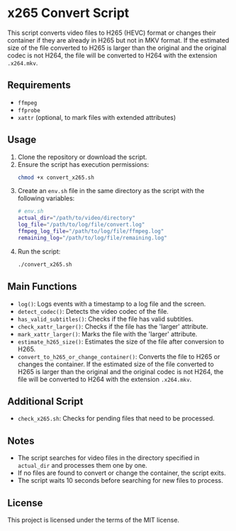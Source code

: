 # x265 Convert Script

This script converts video files to H265 (HEVC) format or changes their container if they are already in H265 but not in MKV format. If the estimated size of the file converted to H265 is larger than the original and the original codec is not H264, the file will be converted to H264 with the extension `.x264.mkv`.

## Requirements

- `ffmpeg`
- `ffprobe`
- `xattr` (optional, to mark files with extended attributes)

## Usage

1. Clone the repository or download the script.
2. Ensure the script has execution permissions:
    ```bash
    chmod +x convert_x265.sh
    ```
3. Create an `env.sh` file in the same directory as the script with the following variables:
    ```bash
    # env.sh
    actual_dir="/path/to/video/directory"
    log_file="/path/to/log/file/convert.log"
    ffmpeg_log_file="/path/to/log/file/ffmpeg.log"
    remaining_log="/path/to/log/file/remaining.log"
    ```
4. Run the script:
    ```bash
    ./convert_x265.sh
    ```

## Main Functions

- `log()`: Logs events with a timestamp to a log file and the screen.
- `detect_codec()`: Detects the video codec of the file.
- `has_valid_subtitles()`: Checks if the file has valid subtitles.
- `check_xattr_larger()`: Checks if the file has the 'larger' attribute.
- `mark_xattr_larger()`: Marks the file with the 'larger' attribute.
- `estimate_h265_size()`: Estimates the size of the file after conversion to H265.
- `convert_to_h265_or_change_container()`: Converts the file to H265 or changes the container. If the estimated size of the file converted to H265 is larger than the original and the original codec is not H264, the file will be converted to H264 with the extension `.x264.mkv`.

## Additional Script

- `check_x265.sh`: Checks for pending files that need to be processed.

## Notes

- The script searches for video files in the directory specified in `actual_dir` and processes them one by one.
- If no files are found to convert or change the container, the script exits.
- The script waits 10 seconds before searching for new files to process.

## License

This project is licensed under the terms of the MIT license.